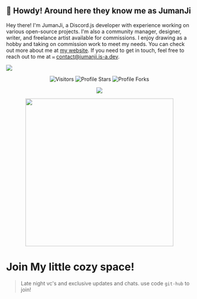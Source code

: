 ## 🌿 Howdy! Around here they know me as JumanJi
Hey there! I'm JumanJi, a Discord.js developer with experience working on various open-source projects. I'm also a community manager, designer, writer, and freelance artist available for commissions. I enjoy drawing as a hobby and taking on commission work to meet my needs. You can check out more about me at [my website](https://jumanji.is-a.dev/). If you need to get in touch, feel free to reach out to me at `✉️` contact@jumanji.is-a.dev.

<img src="https://skillicons.dev/icons?i=js,html,css,nodejs,vscode,mongodb,vercel,twitter,instagram,deno,mysql,googlecloud,cf,github,discord" />


   <p align="center">
<img src="https://komarev.com/ghpvc/?username=heyjumanji&label=Profile%20Views&color=ff69b4&style=flat&label=Visitors" alt="Visitors">
        <img src="https://img.shields.io/badge/dynamic/json?&label=Total%20Stars&color=ff69b4&style=flat&style=for-the-badge&query=%24.stars&url=https://api.github-star-counter.workers.dev/user/heyjumanji" alt="Profile Stars"></a>
        <img src="https://img.shields.io/badge/dynamic/json?&label=Total%20Forks&color=ff69b4&style=flat&style=for-the-badge&query=%24.forks&url=https://api.github-star-counter.workers.dev/user/heyjumanji" alt="Profile Forks"></a>
    </p>

<p align="center">
  <a href="https://discord.com/users/878264909014663218"><img src="https://lanyard.cnrad.dev/api/878264909014663218"></a>
</p>

<p align="center">
  <img src="https://github-readme-stats.vercel.app/api?username=heyjumanji&show_icons=true&icon_color=fa93f6&text_color=8f959e&bg_color=00000000&hide_title=true&hide_border=true" width="400" />
</p>

# Join My little cozy space!
> Late night vc's and exclusive updates and chats. use code `git-hub` to join!
